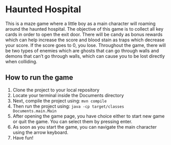 # Haunted Hospital
This is a maze game where a little boy as a main character will roaming around the haunted hospital. The objective of this game is to collect all key cards in order to open the exit door. There will be candy as bonus rewards which can help increase the score and blood stain as traps which decrease your score. If the score goes to 0, you lose. Throughout the game, there will be two types of enemies which are ghosts that can go through walls and demons that can’t go through walls, which can cause you to be lost directly when colliding. 

## How to run the game
1. Clone the project to your local repository
2. Locate your terminal inside the Documents directory
2. Next, compile the project using: ```mvn compile```
3. Then run the project using: ```java -cp target/classes Documents.main.Main```
4. After opening the game page, you have choice either to start new game or quit the game. You can select them by pressing enter.
5. As soon as you start the game, you can navigate the main character using the arrow keyboard.
6. Have fun!